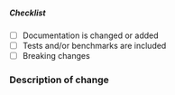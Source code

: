 <!--
Thank you for your pull request. Please provide a description and review
the requirements below.

Bug fixes and new features should include tests and possibly benchmarks.

Contributors guide: ./CONTRIBUTING.md
-->

<!-- _Please make sure to review and check all of these items:_ -->

##### Checklist

<!-- Remove items that do not apply. For checkboxing items, change [ ] to [x]. -->

- [ ] Documentation is changed or added
- [ ] Tests and/or benchmarks are included
- [ ] Breaking changes

<!-- _NOTE: these things are not required to open a PR and can be done afterward / while the PR is open._ -->

### Description of change

<!-- Please provide a description of the change here. -->
